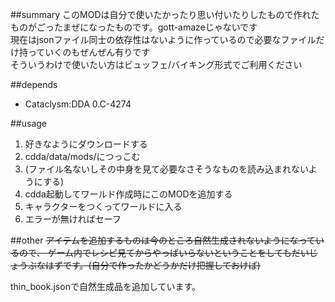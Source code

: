 
##summary
このMODは自分で使いたかったり思い付いたりしたもので作れたものがごったまぜになったものです。gott-amazeじゃないです  
現在はjsonファイル同士の依存性はないように作っているので必要なファイルだけ持っていくのもぜんぜん有りです  
そういうわけで使いたい方はビュッフェ/バイキング形式でご利用ください  

##depends
- Cataclysm:DDA 0.C-4274

##usage
1. 好きなようにダウンロードする
2. cdda/data/mods/につっこむ
3. (ファイル名ないしその中身を見て必要なさそうなものを読み込まれないようにする)
4. cdda起動してワールド作成時にこのMODを追加する
5. キャラクターをつくってワールドに入る
6. エラーが無ければセーフ

##other
~~アイテムを追加するものは今のところ自然生成されないようになっているので、
ゲーム内でレシピ見てからやっぱいらないということをしてもだいじょうぶなはずです。(自分で作ったかどうかだけ把握しておけば)~~

thin_book.jsonで自然生成品を追加しています。